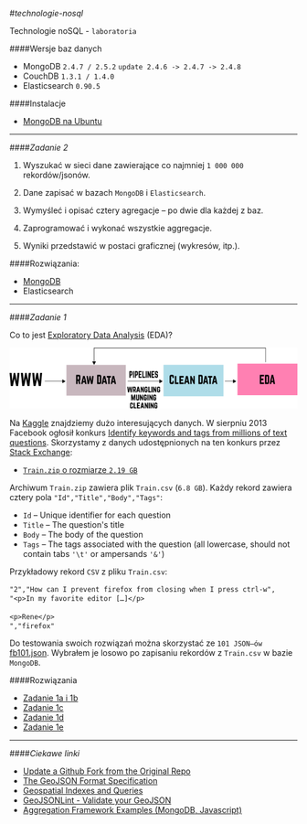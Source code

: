 #*technologie-nosql*

Technologie noSQL - `laboratoria`

####Wersje baz danych

* MongoDB `2.4.7 / 2.5.2` `update 2.4.6 -> 2.4.7 -> 2.4.8`
* CouchDB `1.3.1 / 1.4.0`
* Elasticsearch `0.90.5`

####Instalacje

* [MongoDB na Ubuntu](http://docs.mongodb.org/manual/tutorial/install-mongodb-on-ubuntu/)

***

####*Zadanie 2*

1. Wyszukać w sieci dane zawierające co najmniej `1 000 000` rekordów/jsonów.

2. Dane zapisać w bazach `MongoDB` i `Elasticsearch`.

3. Wymyśleć i opisać cztery agregacje – po dwie dla każdej z baz.

4. Zaprogramować i wykonać wszystkie aggregacje.

5. Wyniki przedstawić w postaci graficznej (wykresów, itp.).

####Rozwiązania:

 * [MongoDB](./zadanie-2-mongo)
 * Elasticsearch

***

####*Zadanie 1*

Co to jest [Exploratory Data Analysis](http://en.wikipedia.org/wiki/Exploratory_Data_Analysis) (EDA)?

![data cleaning](./data-cleaning.png)

Na [Kaggle](https://www.kaggle.com/) znajdziemy dużo interesujących danych. W sierpniu 2013 Facebook ogłosił konkurs [Identify keywords and tags from millions of text questions](https://www.kaggle.com/c/facebook-recruiting-iii-keyword-extraction). Skorzystamy z danych udostępnionych na ten konkurs przez [Stack Exchange](http://stackexchange.com/):

 * [`Train.zip` o rozmiarze `2.19 GB`](https://www.kaggle.com/c/facebook-recruiting-iii-keyword-extraction/download/Train.zip)

Archiwum `Train.zip` zawiera plik `Train.csv` (`6.8 GB`). Każdy rekord zawiera cztery pola `"Id","Title","Body","Tags"`:

 * `Id` – Unique identifier for each question
 * `Title` – The question's title
 * `Body` – The body of the question
 * `Tags` – The tags associated with the question (all lowercase, should not contain tabs `'\t'` or ampersands `'&'`)

Przykładowy rekord `CSV` z pliku `Train.csv`:

	"2","How can I prevent firefox from closing when I press ctrl-w",
	"<p>In my favorite editor […]</p>
	
	<p>Rene</p>
	","firefox"

Do testowania swoich rozwiązań można skorzystać ze `101 JSON–ów` [fb101.json](https://github.com/nosql/aggregations-2/blob/master/data/wbzyl/fb101.json). Wybrałem je losowo po zapisaniu rekordów z `Train.csv` w bazie `MongoDB`.

####Rozwiązania

 * [Zadanie 1a i 1b](https://github.com/mmotel/technologie-nosql/tree/master/zadanie-1a-1b) 
 * [Zadanie 1c](https://github.com/mmotel/technologie-nosql/tree/master/zadanie-1c)
 * [Zadanie 1d](https://github.com/mmotel/technologie-nosql/tree/master/zadanie-1d)
 * [Zadanie 1e](https://github.com/mmotel/technologie-nosql/tree/master/zadanie-1e) 

***

####*Ciekawe linki*

 * [Update a Github Fork from the Original Repo](http://bradlyfeeley.com/2008/09/03/update-a-github-fork-from-the-original-repo/)
 * [The GeoJSON Format Specification](http://geojson.org/geojson-spec.html#geojson-objects)
 * [Geospatial Indexes and Queries](http://docs.mongodb.org/manual/applications/geospatial-indexes/)
 * [GeoJSONLint - Validate your GeoJSON](http://geojsonlint.com/)
 * [Aggregation Framework Examples (MongoDB, Javascript)](https://github.com/nosql/aggregations-2/blob/master/Aggregation-Framework-Examples-in-Javascript.md)
